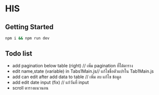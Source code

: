 # HIS

## Getting Started

```bash
npm i && npm run dev
```

## Todo list

- add pagination below table (right) // เพิ่ม pagination ที่ใต้ตาราง
- edit name,state (variable) in Tabs1Main.js// แก้ไขชื่อตัวแปรใน Tab1Main.js
- add can edit after add data to table // เพิ่ม ลบ แก้ไข ข้อมูล
- add edit date input (fix) // แก้วันที่ input
- scroll ตารางแนวนอน

